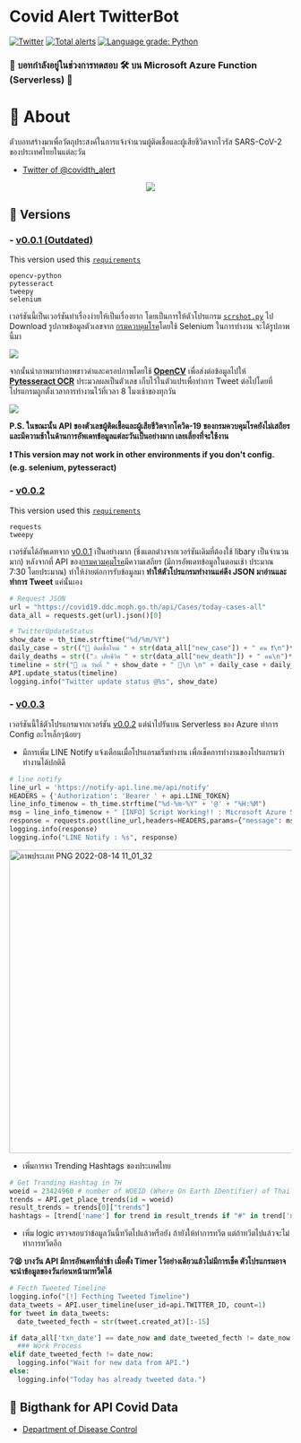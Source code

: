 # Covid Alert TwitterBot
[![Twitter](https://img.shields.io/twitter/url?label=Twitter&style=social&url=https%3A%2F%2Ftwitter.com%2Fcovidth_alert)](https://twitter.com/covidth_alert)
[![Total alerts](https://img.shields.io/lgtm/alerts/g/PremerX007/Covid_Alert_TwitterBot.svg?logo=lgtm&logoWidth=18)](https://lgtm.com/projects/g/PremerX007/Covid_Alert_TwitterBot/alerts/)
[![Language grade: Python](https://img.shields.io/lgtm/grade/python/g/PremerX007/Covid_Alert_TwitterBot.svg?logo=lgtm&logoWidth=18)](https://lgtm.com/projects/g/PremerX007/Covid_Alert_TwitterBot/context:python)

### :loudspeaker: **บอทกำลังอยู่ในช่วงการทดสอบ** :hammer_and_wrench: บน Microsoft Azure Function **(Serverless)** :toolbox:

# :wave: About
ตัวบอทสร้างมาเพื่อวัตถุประสงค์ในการแจ้งจำนวนผู้ติดเชื้อและผู้เสียชีวิตจากไวรัส SARS-CoV-2 ของประเทศไทยในแต่ละวัน 

- [Twitter of @covidth_alert](https://twitter.com/covidth_alert)

<div style="text-align:center">
  <a href="https://twitter.com/covidth_alert">
    <img src ="https://user-images.githubusercontent.com/39229888/184621341-e6002c1f-a089-4ec5-ad1c-f8dda54298c1.jpg" />
  </a>
</div>

## :floppy_disk: Versions
### - [v0.0.1 (Outdated)](v0.0.1/)
This version used this [``requirements``](v0.0.1/requirements.txt)
```
opencv-python
pytesseract
tweepy
selenium
```
เวอร์ชันนี้เป็นเวอร์ชันทำเรื่องง่ายให้เป็นเรื่องยาก โดยเป็นการให้ตัวโปรแกรม [``scrshot.py``](v0.0.1/scrshot.py) ไป Download รูปภาพข้อมูลตัวเลขจาก [กรมควบคุมโรค](https://ddc.moph.go.th/covid19-dashboard/)โดยใช้ Selenium ในการทำงาน จะได้รูปภาพนี้มา

<img src ="https://user-images.githubusercontent.com/39229888/184527459-85e1ce93-666e-4f2f-ac9a-75ff4ae8abcf.png" />

จากนั้นนำภาพมาทำภาพขาวดำและครอปภาพโดยใช้ [**OpenCV**](https://opencv.org/) เพื่อส่งต่อข้อมูลไปให้ [**Pytesseract OCR**](https://github.com/tesseract-ocr/tesseract) ประมวลผลเป็นตัวเลข เก็บไว้ในตัวแปรเพื่อทำการ Tweet ต่อไปโดยที่โปรแกรมถูกตั้งเวลาการทำงานไว้ที่เวลา 8 โมงเช้าของทุกวัน

<img src ="https://user-images.githubusercontent.com/39229888/184527468-95c0cb89-98c8-4dc1-9f6e-15a64dbdaa97.png" />

**P.S. ในขณะนั้น API ของตัวเลขผู้ติดเชื้อและผู้เสียชีวิตจากโควิด-19 ของกรมควบคุมโรคยังไม่เสถียรและมีความช้าในด้านการอัพเดทข้อมูลแต่ละวันเป็นอย่างมาก เลยเลี่ยงที่จะใช้งาน**

**:exclamation: This version may not work in other environments if you don't config. (e.g. selenium, pytesseract)**

### - [v0.0.2](v0.0.2/)
This version used this [``requirements``](v0.0.2/requirements.txt)
```
requests
tweepy
```
เวอร์ชันได้อัพเดทจาก [v0.0.1](v0.0.1/) เป็นอย่างมาก (ชึ่งแตกต่างจากเวอร์ชันเดิมที่ต้องใช้ libary เป็นจำนวนมาก) หลังจากที่ API ของ[กรมควมคุมโรค](https://covid19.ddc.moph.go.th/)มีความเสถียร (มีการอัพเดทข้อมูลในตอนเช้า ประมาณ 7:30 โดยประมาณ) ทำให้ง่ายต่อการรับข้อมูลมา **ทำให้ตัวโปรแกรมทำงานแค่ดึง JSON มาอ่านและทำการ Tweet** แค่นั้นเอง

```python
# Request JSON
url = "https://covid19.ddc.moph.go.th/api/Cases/today-cases-all"
data_all = requests.get(url).json()[0]

# TwitterUpdateStatus
show_date = th_time.strftime("%d/%m/%Y")
daily_case = str(("🚨 ติดเชื้อใหม่ " + str(data_all["new_case"]) + " คน ❗\n")*3)
daily_deaths = str(("⚠ เสียชีวิต " + str(data_all["new_death"]) + " คน\n")*3)
timeline = str("📅 ณ วันที่ " + show_date + " 📅\n \n" + daily_case + daily_deaths + "#โควิดวันนี้ #โควิด19 " + hashtags[0] + " " + hashtags[1] + "\n \n" + "ddc.moph.go.th/covid19-dashboard")
API.update_status(timeline)
logging.info("Twitter update status @%s", show_date)
```
### - [v0.0.3](v0.0.3/)
เวอร์ชันนี้ใช้ตัวโปรแกรมจากเวอร์ชัน [v0.0.2](v0.0.2/) แต่นำไปรันบน Serverless ของ Azure ทำการ Config อะไรเล็กๆน้อยๆ
* มีการเพิ่ม LINE Notify แจ้งเตือนเมื่อโปรแกรมเริ่มทำงาน เพื่อเช็คการทำงานของโปรแกรมว่าทำงานได้ปกติดี
```python
# line notify
line_url = 'https://notify-api.line.me/api/notify'
HEADERS = {'Authorization': 'Bearer ' + api.LINE_TOKEN}
line_info_timenow = th_time.strftime("%d-%m-%Y" + '@' + "%H:%M")
msg = line_info_timenow + " [INFO] Script Working!! : Microsoft Azure Serverless" 
response = requests.post(line_url,headers=HEADERS,params={"message": msg})
logging.info(response)
logging.info("LINE Notify : %s", response)
```
<img width="541" alt="ภาพประเภท PNG 2022-08-14 11_01_32" src="https://user-images.githubusercontent.com/39229888/184533766-82fe303f-afed-4e9b-9090-942ff80233fa.png">

* เพิ่มการหา Trending Hashtags ของประเทศไทย
```python
# Get Tranding Hashtag in TH
woeid = 23424960 # number of WOEID (Where On Earth IDentifier) of Thailand
trends = API.get_place_trends(id = woeid)
result_trends = trends[0]["trends"]
hashtags = [trend['name'] for trend in result_trends if "#" in trend['name']]
```
* เพิ่ม logic ตรวจสอบว่าข้อมูลวันนี้ทวีตไปแล้วหรือยัง ถ้ายังให้ทำการทวีต แต่ถ้าทวีตไปแล้วจะไม่ทำการทวีตอีก

**:grey_question::tired_face: บางวัน API มีการอัพเดทที่ล่าช้า เมื่อตั้ง Timer ไว้อย่างเดียวแล้วไม่มีการเช็ค ตัวโปรแกรมอาจจะนำข้อมูลของวันก่อนหน้ามาทวีตได้**
```python
# Fecth Tweeted Timeline
logging.info("[!] Fecthing Tweeted Timeline")
data_tweets = API.user_timeline(user_id=api.TWITTER_ID, count=1)
for tweet in data_tweets:
  date_tweeted_fecth = str(tweet.created_at)[:-15]

if data_all['txn_date'] == date_now and date_tweeted_fecth != date_now:
  ### Work Process
elif date_tweeted_fecth != date_now:
  logging.info("Wait for new data from API.")
else:
  logging.info("Today has already tweeted data.")
```

## :pray: Bigthank for API Covid Data
- [Department of Disease Control](https://covid19.ddc.moph.go.th/)
